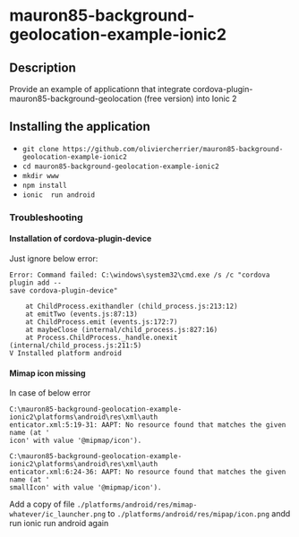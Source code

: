 # mauron85-background-geolocation-example-ionic2

## Description

Provide an example of applicationn that integrate cordova-plugin-mauron85-background-geolocation (free version) into Ionic 2

## Installing the application

* `git clone https://github.com/oliviercherrier/mauron85-background-geolocation-example-ionic2`
* `cd mauron85-background-geolocation-example-ionic2`
* `mkdir www`
* `npm install`
* `ionic  run android`

### Troubleshooting

#### Installation of cordova-plugin-device

Just ignore below error:
```
Error: Command failed: C:\windows\system32\cmd.exe /s /c "cordova plugin add --
save cordova-plugin-device"

    at ChildProcess.exithandler (child_process.js:213:12)
    at emitTwo (events.js:87:13)
    at ChildProcess.emit (events.js:172:7)
    at maybeClose (internal/child_process.js:827:16)
    at Process.ChildProcess._handle.onexit (internal/child_process.js:211:5)
V Installed platform android
```

#### Mimap icon missing

In case of below error
```
C:\mauron85-background-geolocation-example-ionic2\platforms\android\res\xml\auth
enticator.xml:5:19-31: AAPT: No resource found that matches the given name (at '
icon' with value '@mipmap/icon').

C:\mauron85-background-geolocation-example-ionic2\platforms\android\res\xml\auth
enticator.xml:6:24-36: AAPT: No resource found that matches the given name (at '
smallIcon' with value '@mipmap/icon').
```


Add a copy of file `./platforms/android/res/mimap-whatever/ic_launcher.png` to `./platforms/android/res/mipap/icon.png` andd run ionic run android again